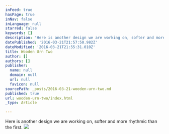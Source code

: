 ```yaml
---
inFeed: true
hasPage: true
inNav: false
inLanguage: null
starred: false
keywords: []
description: 'Here is another design we are working on, softer and more rhythmic than the first.'
datePublished: '2016-03-21T21:57:50.982Z'
dateModified: '2016-03-21T21:55:31.010Z'
title: Wooden Urn Two
author: []
authors: []
publisher:
  name: null
  domain: null
  url: null
  favicon: null
sourcePath: _posts/2016-03-21-wooden-urn-two.md
published: true
url: wooden-urn-two/index.html
_type: Article

---
```

Here is another design we are working on, softer and more rhythmic than the first.
![](https://the-grid-user-content.s3-us-west-2.amazonaws.com/9d486e9b-e024-4331-a4b4-2880c8851416.png)